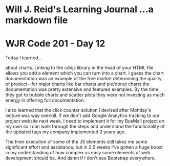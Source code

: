 Will J. Reid's Learning Journal
...a markdown file
===============================
# WJR Code 201 - Day 12

Today I learned...

about charts.  Linking to the cdnjs library in the head of your HTML file allows you add a <canvas> element which you can turn into a chart.  I guess the chart documentation was an example of the free market determining the quality of product--for major charts like bar charts and pie/donut charts the documentation was pretty extensive and featured examples.  By the time they got to bubble charts and scatter plots they were not investing as much energy in offering full documentation.

I also learned that the click counter solution I devised after Monday's lecture was way overkill.  If we don't add Google Analytics tracking to our project website next week, I need to implement it for my BusMall project on my own so I can walk through the steps and understand the functionality of the updated tags my company implemented 2 years ago.  

The finer execution of some of the JS elements still takes me some significant effort and assistance, but in 2.5 weeks I've gotten a huge boost in my understanding of how complex vs easy some elements of web development should be.  And damn if I don't see Bootstrap everywhere.
